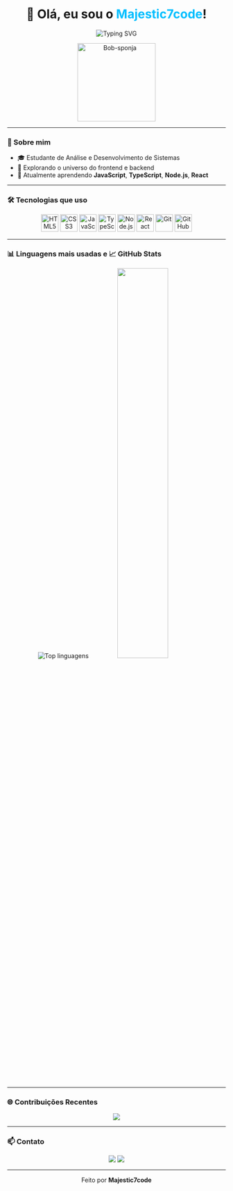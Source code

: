 <h1 align="center">👋 Olá, eu sou o <span style="color:#00BFFF">Majestic7code</span>!</h1>

<p align="center">
  <img src="https://readme-typing-svg.herokuapp.com?font=Fira+Code&weight=500&size=24&duration=3000&pause=1000&center=true&width=440&lines=Desenvolvedor+Fullstack;Estudante+de+ADS;Bem-vindo+ao+meu+GitHub!" alt="Typing SVG" />
</p>

<p align="center">
  <img src="https://media.giphy.com/media/WoWm8YzFQJg5i/giphy.gif" width="180px" alt="Bob-sponja" />
</p>

---

### 🧠 Sobre mim
- 🎓 Estudante de Análise e Desenvolvimento de Sistemas  
- 🧱 Explorando o universo do frontend e backend  
- 🌱 Atualmente aprendendo **JavaScript**, **TypeScript**, **Node.js**, **React**

---

### 🛠️ Tecnologias que uso
<p align="center">
  <img src="https://cdn.jsdelivr.net/gh/devicons/devicon/icons/html5/html5-original.svg" height="40" alt="HTML5" />
  <img src="https://cdn.jsdelivr.net/gh/devicons/devicon/icons/css3/css3-original.svg" height="40" alt="CSS3" />
  <img src="https://cdn.jsdelivr.net/gh/devicons/devicon/icons/javascript/javascript-original.svg" height="40" alt="JavaScript" />
  <img src="https://cdn.jsdelivr.net/gh/devicons/devicon/icons/typescript/typescript-original.svg" height="40" alt="TypeScript" />
  <img src="https://cdn.jsdelivr.net/gh/devicons/devicon/icons/nodejs/nodejs-original.svg" height="40" alt="Node.js" />
  <img src="https://cdn.jsdelivr.net/gh/devicons/devicon/icons/react/react-original.svg" height="40" alt="React" />
  <img src="https://cdn.jsdelivr.net/gh/devicons/devicon/icons/git/git-original.svg" height="40" alt="Git" />
  <img src="https://cdn.jsdelivr.net/gh/devicons/devicon/icons/github/github-original.svg" height="40" alt="GitHub" />
</p>

---

### 📊 Linguagens mais usadas e 📈 GitHub Stats

<p align="center">
  <img src="https://github-readme-stats.vercel.app/api/top-langs/?username=Majestic7code&layout=compact&theme=tokyonight&hide_border=true" alt="Top linguagens" />
  <img width="48%" src="https://github-readme-stats.vercel.app/api?username=Majestic7code&show_icons=true&theme=tokyonight&hide_border=true" />

</p>

---

### 🌐 Contribuições Recentes

<p align="center">
  <img src="https://github-readme-activity-graph.vercel.app/graph?username=Majestic7code&theme=tokyo-night&hide_border=true" />
</p>

---

### 📫 Contato
<p align="center">
  <a href="mailto:levipaivva@gmail.com"><img src="https://img.shields.io/badge/-Email-%23333?style=for-the-badge&logo=gmail&logoColor=white" /></a>
  <a href="https://www.linkedin.com/in/levi-paiva-93755019b/" target="_blank"><img src="https://img.shields.io/badge/-LinkedIn-blue?style=for-the-badge&logo=linkedin&logoColor=white" /></a>
</p>

---

<p align="center">
  Feito por <strong>Majestic7code</strong>
</p>
